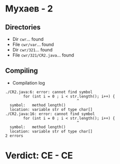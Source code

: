 # Мухаев - 2
## Directories
- Dir `cwr`... found
- File `cwr/var`... found
- Dir `cwr/321`... found
- File `cwr/321/CR2.java`... found
## Compiling
- Compilation log
```
./CR2.java:6: error: cannot find symbol
        for (int i = 0 ; i < str.length(); i++) {
                                ^
  symbol:   method length()
  location: variable str of type char[]
./CR2.java:16: error: cannot find symbol
        for (int i = 0 ; i < str.length(); i++) {
                                ^
  symbol:   method length()
  location: variable str of type char[]
2 errors

```
# Verdict: **CE** - CE

